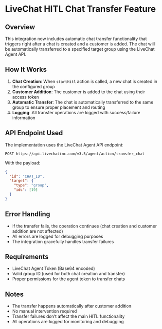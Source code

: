 # LiveChat HITL Chat Transfer Feature

## Overview

This integration now includes automatic chat transfer functionality that triggers right after a chat is created and a customer is added. The chat will be automatically transferred to a specified target group using the LiveChat Agent API.

## How It Works

1. **Chat Creation**: When `startHitl` action is called, a new chat is created in the configured group
2. **Customer Addition**: The customer is added to the chat using their access token
3. **Automatic Transfer**: The chat is automatically transferred to the same group to ensure proper placement and routing
4. **Logging**: All transfer operations are logged with success/failure information

## API Endpoint Used

The implementation uses the LiveChat Agent API endpoint:

```
POST https://api.livechatinc.com/v3.5/agent/action/transfer_chat
```

With the payload:

```json
{
  "id": "CHAT_ID",
  "target": {
    "type": "group",
    "ids": [19]
  }
}
```

## Error Handling

- If the transfer fails, the operation continues (chat creation and customer addition are not affected)
- All errors are logged for debugging purposes
- The integration gracefully handles transfer failures

## Requirements

- LiveChat Agent Token (Base64 encoded)
- Valid group ID (used for both chat creation and transfer)
- Proper permissions for the agent token to transfer chats

## Notes

- The transfer happens automatically after customer addition
- No manual intervention required
- Transfer failures don't affect the main HITL functionality
- All operations are logged for monitoring and debugging
